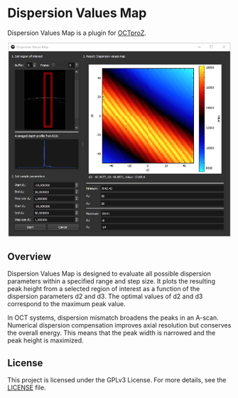 # Dispersion Values Map

Dispersion Values Map is a  plugin for [OCTproZ](https://github.com/spectralcode/OCTproZ).

<div align="center">
  <img src="images/screenshot.png" width="500" alt="Screenshot of Dispersion Values Map">
</div>

## Overview

Dispersion Values Map is designed to evaluate all possible dispersion parameters within a specified range and step size. It plots the resulting peak height from a selected region of interest as a function of the dispersion parameters d2 and d3. The optimal values of d2 and d3 correspond to the maximum peak value.

In OCT systems, dispersion mismatch broadens the peaks in an A-scan. Numerical dispersion compensation improves axial resolution but conserves the overall energy. This means that the peak width is narrowed and the peak height is maximized.  

## License

This project is licensed under the GPLv3 License. For more details, see the [LICENSE](LICENSE) file.

